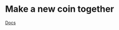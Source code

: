 # Make a new coin together

[Docs](https://drive.google.com/drive/folders/1k66uC26AM482erQBfiXDuaqi3uYJDjKs?usp=sharing)